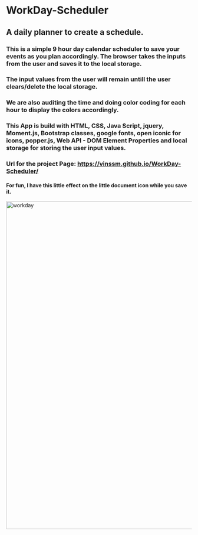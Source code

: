# WorkDay-Scheduler
## A daily planner to create a schedule.
### This is a simple 9 hour day calendar scheduler to save your events as you plan accordingly. The browser takes the inputs from the user and saves it to the local storage.
### The input values from the user will remain untill the user clears/delete the local storage.
### We are also auditing the time and doing color coding for each hour to display the colors accordingly.
### This App is build with HTML, CSS, Java Script, jquery, Moment.js, Bootstrap classes, google fonts, open iconic for icons, popper.js, Web API - DOM Element Properties and local storage for storing the user input values.
### Url for the project Page: https://vinssm.github.io/WorkDay-Scheduler/
#### For fun, I have this little effect on the little document icon while you save it. 
<img width="888" alt="workday" src="https://user-images.githubusercontent.com/26659001/144713004-8c715033-a5e3-454c-b987-99c3096bb8a2.png">
